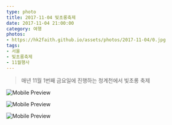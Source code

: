 ```yaml
---
type: photo
title: 2017-11-04 빛초롱축제
date: 2017-11-04 21:00:00
category: 여행
photos:
- https://hk2faith.github.io/assets/photos/2017-11-04/0.jpg
tags:
- 서울
- 빛초롱축제
- 11월행사
---
```


> 매년 11월 1번째 금요일에 진행하는 청계천에서 빛초롱 축제

<!-- more -->

![Mobile Preview](https://hk2faith.github.io/assets/photos/2017-11-04/1.jpg)

![Mobile Preview](https://hk2faith.github.io/assets/photos/2017-11-04/2.jpg)

![Mobile Preview](https://hk2faith.github.io/assets/photos/2017-11-04/3.jpg)
